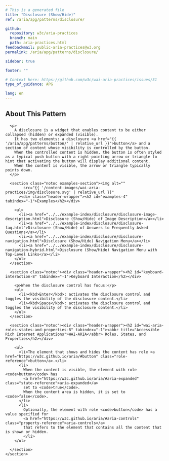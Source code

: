 ```yaml
---
# This is a generated file
title: "Disclosure (Show/Hide)"
ref: /aria/apg/patterns/disclosure/

github:
  repository: w3c/aria-practices
  branch: main
  path: aria-practices.html
feedbackmail: public-aria-practices@w3.org
permalink: /aria/apg/patterns/disclosure/

sidebar: true

footer: ""

# Context here: https://github.com/w3c/wai-aria-practices/issues/31
type_of_guidance: APG

lang: en
---
```



<link 
  rel="stylesheet"
  href="{{ '/content-assets/wai-aria-practices/styles.css' | relative_url }}"
>
<!-- Code highlighting styles -->
<link 
  rel="stylesheet"
  href="{{ '/aria/apg/example-index/css/github.css' | relative_url }}"
>

<script>
const addBodyClass = "pattern-page";
const enableSidebar = true;
if (addBodyClass) document.body.classList.add(addBodyClass);
if (enableSidebar) document.body.classList.add('has-sidebar');
</script>
    
<div>
<section class="widget" id="disclosure"><h2 id="about-this-pattern" tabindex="-1">About This Pattern</h2><div class="header-wrapper"></div>
      
      <p>
        A disclosure is a widget that enables content to be either collapsed (hidden) or expanded (visible).
        It has two elements: a disclosure <a href="{{ '/aria/apg/patterns/button/' | relative_url }}">button</a> and a section of content whose visibility is controlled by the button.
        When the controlled content is hidden, the button is often styled as a typical push button with a right-pointing arrow or triangle to hint that activating the button will display additional content.
        When the content is visible, the arrow or triangle typically points down.
      </p>

      <section class="notoc examples-section"><img alt="" 
            src="{{ '/content-images/wai-aria-practices/img/disclosure.svg' | relative_url }}"
          ><div class="header-wrapper"><h2 id="examples-4" tabindex="-1">Examples</h2></div>
        
        <ul>
          <li><a href="../../example-index/disclosure/disclosure-image-description.html">Disclosure (Show/Hide) of Image Description</a></li>
          <li><a href="../../example-index/disclosure/disclosure-faq.html">Disclosure (Show/Hide) of Answers to Frequently Asked Questions</a></li>
          <li><a href="../../example-index/disclosure/disclosure-navigation.html">Disclosure (Show/Hide) Navigation Menu</a></li>
          <li><a href="../../example-index/disclosure/disclosure-navigation-hybrid.html">Disclosure (Show/Hide) Navigation Menu with Top-Level Links</a></li>
        </ul>
      </section>

      <section class="notoc"><div class="header-wrapper"><h2 id="keyboard-interaction-8" tabindex="-1">Keyboard Interaction</h2></div>
        
        <p>When the disclosure control has focus:</p>
        <ul>
          <li><kbd>Enter</kbd>: activates the disclosure control and toggles the visibility of the disclosure content.</li>
          <li><kbd>Space</kbd>: activates the disclosure control and toggles the visibility of the disclosure content.</li>
        </ul>
      </section>

      <section class="notoc"><div class="header-wrapper"><h2 id="wai-aria-roles-states-and-properties-8" tabindex="-1"><abbr title="Accessible Rich Internet Applications">WAI-ARIA</abbr> Roles, States, and Properties</h2></div>
        
        <ul>
          <li>The element that shows and hides the content has role <a href="https://w3c.github.io/aria/#button" class="role-reference">button</a>.</li>
          <li>
            When the content is visible, the element with role <code>button</code> has
            <a href="https://w3c.github.io/aria/#aria-expanded" class="state-reference">aria-expanded</a>
            set to <code>true</code>.
            When the content area is hidden, it is set to <code>false</code>.
          </li>
          <li>
            Optionally, the element with role <code>button</code> has a value specified for
            <a href="https://w3c.github.io/aria/#aria-controls" class="property-reference">aria-controls</a>
            that refers to the element that contains all the content that is shown or hidden.
            </li>
        </ul>

      </section>
    </section>
</div>
<script>
  var SkipToConfig = {
    settings: {
      skipTo: {
        displayOption: 'popup',
        attachElement: '#site-header',
        colorTheme: 'aria'
      }
    }
  };
</script>
<!-- <script src="{{ '/aria/apg/example-index/js/jumpto.js' | relative_url }}"> -->
<script 
  src="{{ '/content-assets/wai-aria-practices/skipto.min.js' | relative_url }}"
></script>
